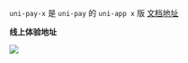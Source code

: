 `uni-pay-x` 是 `uni-pay` 的 `uni-app x` 版 [文档地址](https://doc.dcloud.net.cn/uniCloud/uni-pay/uni-app-x.html)

**线上体验地址**

![](https://web-ext-storage.dcloud.net.cn/unicloud/uni-pay-x/518.png)

